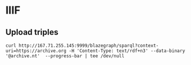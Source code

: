 # IIIF


## Upload triples

```
curl http://167.71.255.145:9999/blazegraph/sparql?context-uri=https://archive.org -H 'Content-Type: text/rdf+n3' --data-binary '@archive.nt'  --progress-bar | tee /dev/null
```


